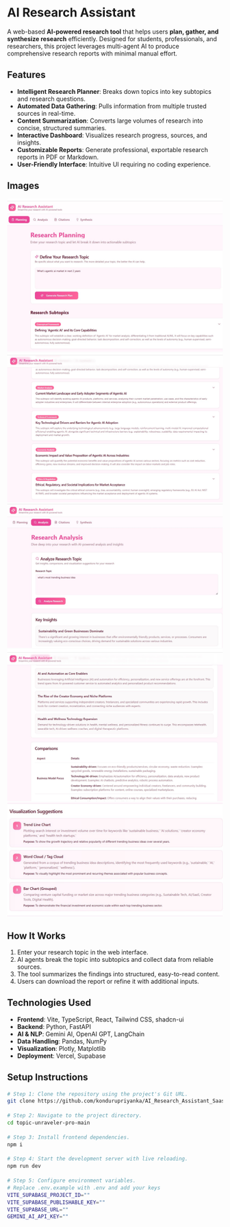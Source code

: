 # AI Research Assistant

A web-based **AI-powered research tool** that helps users **plan, gather, and synthesize research** efficiently. Designed for students, professionals, and researchers, this project leverages multi-agent AI to produce comprehensive research reports with minimal manual effort.

## Features

- **Intelligent Research Planner**: Breaks down topics into key subtopics and research questions.
- **Automated Data Gathering**: Pulls information from multiple trusted sources in real-time.
- **Content Summarization**: Converts large volumes of research into concise, structured summaries.
- **Interactive Dashboard**: Visualizes research progress, sources, and insights.
- **Customizable Reports**: Generate professional, exportable research reports in PDF or Markdown.
- **User-Friendly Interface**: Intuitive UI requiring no coding experience.

## Images

![a1](topic-unraveler-pro-main/a1.jpg) 
![a1](topic-unraveler-pro-main/a2.jpg)
![a1](topic-unraveler-pro-main/a3.jpg)
![a1](topic-unraveler-pro-main/a4.jpg)
![a1](topic-unraveler-pro-main/a5.jpg)


## How It Works

1. Enter your research topic in the web interface.  
2. AI agents break the topic into subtopics and collect data from reliable sources.  
3. The tool summarizes the findings into structured, easy-to-read content.  
4. Users can download the report or refine it with additional inputs.  

## Technologies Used

- **Frontend**: Vite, TypeScript, React, Tailwind CSS, shadcn-ui  
- **Backend**: Python, FastAPI  
- **AI & NLP**: Gemini AI, OpenAI GPT, LangChain  
- **Data Handling**: Pandas, NumPy  
- **Visualization**: Plotly, Matplotlib  
- **Deployment**: Vercel, Supabase  

## Setup Instructions

```bash
# Step 1: Clone the repository using the project's Git URL.
git clone https://github.com/kondurupriyanka/AI_Research_Assistant_Saas.git
 
# Step 2: Navigate to the project directory.
cd topic-unraveler-pro-main

# Step 3: Install frontend dependencies.
npm i

# Step 4: Start the development server with live reloading.
npm run dev

# Step 5: Configure environment variables.
# Replace .env.example with .env and add your keys
VITE_SUPABASE_PROJECT_ID=""
VITE_SUPABASE_PUBLISHABLE_KEY=""
VITE_SUPABASE_URL=""
GEMINI_AI_API_KEY=""
